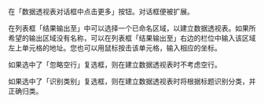 在「数据透视表对话框中点击更多」按钮。对话框便被扩展。

在列表框「结果输出至」中可以选择一个已命名区域，以建立数据透视表。如果所希望的输出区域没有名称，可以在列表框「结果输出至」右边的栏位中输入该区域左上单元格的地址。您也可以用鼠标按击该单元格，输入相应的坐标。

如果选中了「忽略空行」复选框，则在建立数据透视表时不考虑空行。

如果选中了「识别类别」复选框，则在建立数据透视表时将根据标题识别分类，并正确归类。
